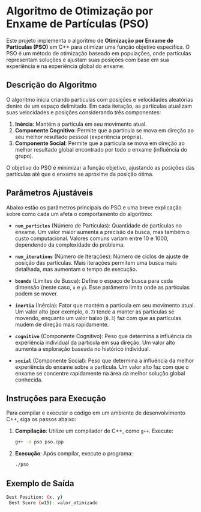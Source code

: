 # Algoritmo de Otimização por Enxame de Partículas (PSO)

Este projeto implementa o algoritmo de **Otimização por Enxame de Partículas (PSO)** em C++ para otimizar uma função objetivo específica. O PSO é um método de otimização baseado em populações, onde partículas representam soluções e ajustam suas posições com base em sua experiência e na experiência global do enxame.

## Descrição do Algoritmo
O algoritmo inicia criando partículas com posições e velocidades aleatórias dentro de um espaço delimitado. Em cada iteração, as partículas atualizam suas velocidades e posições considerando três componentes:

1. **Inércia**: Mantém a partícula em seu movimento atual.
2. **Componente Cognitivo**: Permite que a partícula se mova em direção ao seu melhor resultado pessoal (experiência própria).
3. **Componente Social**: Permite que a partícula se mova em direção ao melhor resultado global encontrado por todo o enxame (influência do grupo).

O objetivo do PSO é minimizar a função objetivo, ajustando as posições das partículas até que o enxame se aproxime da posição ótima.

## Parâmetros Ajustáveis

Abaixo estão os parâmetros principais do PSO e uma breve explicação sobre como cada um afeta o comportamento do algoritmo:

- **`num_particles`** (Número de Partículas): Quantidade de partículas no enxame. Um valor maior aumenta a precisão da busca, mas também o custo computacional. Valores comuns variam entre 10 e 1000, dependendo da complexidade do problema.
  
- **`num_iterations`** (Número de Iterações): Número de ciclos de ajuste de posição das partículas. Mais iterações permitem uma busca mais detalhada, mas aumentam o tempo de execução.

- **`bounds`** (Limites de Busca): Define o espaço de busca para cada dimensão (neste caso, `x` e `y`). Esse parâmetro limita onde as partículas podem se mover.

- **`inertia`** (Inércia): Fator que mantém a partícula em seu movimento atual. Um valor alto (por exemplo, `0.7`) tende a manter as partículas se movendo, enquanto um valor baixo (`0.3`) faz com que as partículas mudem de direção mais rapidamente.

- **`cognitive`** (Componente Cognitivo): Peso que determina a influência da experiência individual da partícula em sua direção. Um valor alto aumenta a exploração baseada no histórico individual.

- **`social`** (Componente Social): Peso que determina a influência da melhor experiência do enxame sobre a partícula. Um valor alto faz com que o enxame se concentre rapidamente na área da melhor solução global conhecida.

## Instruções para Execução

Para compilar e executar o código em um ambiente de desenvolvimento C++, siga os passos abaixo:

1. **Compilação**: Utilize um compilador de C++, como `g++`. Execute:
   ```bash
   g++ -o pso pso.cpp


2. **Execução**: Após compilar, execute o programa:
      ```bash
   ./pso


## Exemplo de Saída
  ```bash
  Best Position: (x, y)
   Best Score (w15): valor_otimizado
